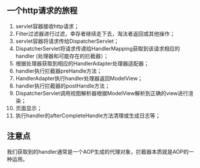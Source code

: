 ## 一个http请求的旅程
1. servlet容器接收http请求；
2. Filter过滤器进行过滤，幸存者继续走下去，淘汰者返回或其他操作；
3. servlet容器将请求传给DispatcherServlet；
4. DispatcherServlet将请求传递给HandlerMapping获取到该请求相应的handler
(处理器和可能存在的拦截器）；
5. 根据处理器获取到相应的HandlerAdapter处理器适配器；
6. handler执行拦截器preHandle方法；
7. HandlerAdapter执行handler处理器返回ModelView；
8. handler执行拦截器的postHandle方法；
9. DispatcherServlet调用视图解析器根据ModelView解析到正确的view进行渲染；
10. 页面显示；
11. 执行handler的afterCompleteHandle方法清理或生成日志等；

## 注意点
我们获取到的handler通常是一个AOP生成的代理对象，拦截器本质就是AOP的一种运用。
